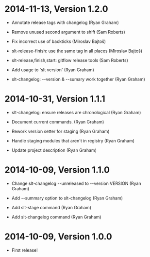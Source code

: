 2014-11-13, Version 1.2.0
=========================

 * Annotate release tags with changelog (Ryan Graham)

 * Remove unused second argument to shift (Sam Roberts)

 * Fix incorrect use of backticks (Miroslav Bajtoš)

 * slt-release-finish: use the same tag in all places (Miroslav Bajtoš)

 * slt-release,finish,start: gitflow release tools (Sam Roberts)

 * Add usage to 'slt version' (Ryan Graham)

 * slt-changelog: --version & --sumary work together (Ryan Graham)


2014-10-31, Version 1.1.1
=========================

 * slt-changelog: ensure releases are chronological (Ryan Graham)

 * Document current commands. (Ryan Graham)

 * Rework version setter for staging (Ryan Graham)

 * Handle staging modules that aren't in registry (Ryan Graham)

 * Update project description (Ryan Graham)


2014-10-09, Version 1.1.0
=========================

 * Change slt-changelog --unreleased to --version VERSION (Ryan Graham)

 * Add --summary option to slt-changelog (Ryan Graham)

 * Add slt-stage command (Ryan Graham)

 * Add slt-changelog command (Ryan Graham)


2014-10-09, Version 1.0.0
=========================

 * First release!
